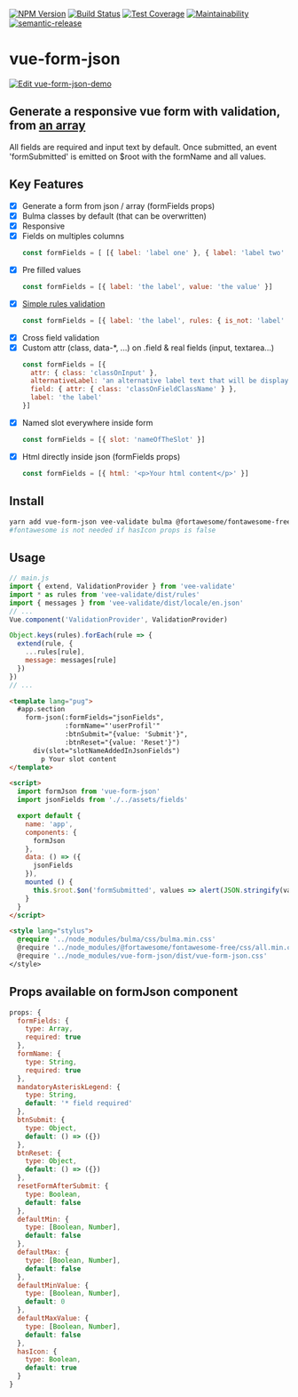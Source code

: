 [![NPM Version](https://img.shields.io/npm/v/vue-form-json.svg)](https://www.npmjs.com/package/vue-form-json)
[![Build Status](https://travis-ci.org/14nrv/vue-form-json.svg?branch=dev)](https://travis-ci.org/14nrv/vue-form-json)
[![Test Coverage](https://api.codeclimate.com/v1/badges/af5a15db118dac6343ab/test_coverage)](https://codeclimate.com/github/14nrv/vue-form-json/test_coverage)
[![Maintainability](https://api.codeclimate.com/v1/badges/af5a15db118dac6343ab/maintainability)](https://codeclimate.com/github/14nrv/vue-form-json/maintainability)
[![semantic-release](https://img.shields.io/badge/%20%20%F0%9F%93%A6%F0%9F%9A%80-semantic--release-e10079.svg)](https://github.com/semantic-release/semantic-release)

# vue-form-json

[![Edit vue-form-json-demo](https://codesandbox.io/static/img/play-codesandbox.svg)](https://codesandbox.io/s/mxow346yj?autoresize=1&hidenavigation=1&module=%2Fsrc%2FApp.vue&view=preview)


## Generate a responsive vue form with validation, from [an array](https://github.com/14nrv/vue-form-json/blob/master/src/components/Form/fields.json)
All fields are required and input text by default.
Once submitted, an event 'formSubmitted' is emitted on $root with the formName and all values.

## Key Features
- [x] Generate a form from json / array (formFields props)
- [x] Bulma classes by default (that can be overwritten)
- [x] Responsive
- [x] Fields on multiples columns
  ```js
  const formFields = [ [{ label: 'label one' }, { label: 'label two' }] ]
  ```
- [x] Pre filled values
  ```js
  const formFields = [{ label: 'the label', value: 'the value' }]
  ```
- [x] [Simple rules validation](https://logaretm.github.io/vee-validate/guide/rules.html#rules)
  ```js
  const formFields = [{ label: 'the label', rules: { is_not: 'label' } }]
  ```
- [x] Cross field validation
- [x] Custom attr (class, data-*, ...) on .field & real fields (input, textarea...)
  ```js
  const formFields = [{
    attr: { class: 'classOnInput' },
    alternativeLabel: 'an alternative label text that will be displayed',
    field: { attr: { class: 'classOnFieldClassName' } },
    label: 'the label'
  }]
  ```
- [x] Named slot everywhere inside form
  ```js
  const formFields = [{ slot: 'nameOfTheSlot' }]
  ```
- [x] Html directly inside json (formFields props)
  ```js
  const formFields = [{ html: '<p>Your html content</p>' }]
  ```

## Install
```sh
yarn add vue-form-json vee-validate bulma @fortawesome/fontawesome-free
#fontawesome is not needed if hasIcon props is false
```

## Usage
```js
// main.js
import { extend, ValidationProvider } from 'vee-validate'
import * as rules from 'vee-validate/dist/rules'
import { messages } from 'vee-validate/dist/locale/en.json'
// ...
Vue.component('ValidationProvider', ValidationProvider)

Object.keys(rules).forEach(rule => {
  extend(rule, {
    ...rules[rule],
    message: messages[rule]
  })
})
// ...
```

```html
<template lang="pug">
  #app.section
    form-json(:formFields="jsonFields",
              :formName="'userProfil'"
              :btnSubmit="{value: 'Submit'}",
              :btnReset="{value: 'Reset'}")
      div(slot="slotNameAddedInJsonFields")
        p Your slot content
</template>

<script>
  import formJson from 'vue-form-json'
  import jsonFields from './../assets/fields'

  export default {
    name: 'app',
    components: {
      formJson
    },
    data: () => ({
      jsonFields
    }),
    mounted () {
      this.$root.$on('formSubmitted', values => alert(JSON.stringify(values)))
    }
  }
</script>

<style lang="stylus">
  @require '../node_modules/bulma/css/bulma.min.css'
  @require '../node_modules/@fortawesome/fontawesome-free/css/all.min.css'
  @require '../node_modules/vue-form-json/dist/vue-form-json.css'
</style>
```

## Props available on formJson component
```js
props: {
  formFields: {
    type: Array,
    required: true
  },
  formName: {
    type: String,
    required: true
  },
  mandatoryAsteriskLegend: {
    type: String,
    default: '* field required'
  },
  btnSubmit: {
    type: Object,
    default: () => ({})
  },
  btnReset: {
    type: Object,
    default: () => ({})
  },
  resetFormAfterSubmit: {
    type: Boolean,
    default: false
  },
  defaultMin: {
    type: [Boolean, Number],
    default: false
  },
  defaultMax: {
    type: [Boolean, Number],
    default: false
  },
  defaultMinValue: {
    type: [Boolean, Number],
    default: 0
  },
  defaultMaxValue: {
    type: [Boolean, Number],
    default: false
  },
  hasIcon: {
    type: Boolean,
    default: true
  }
}
```
